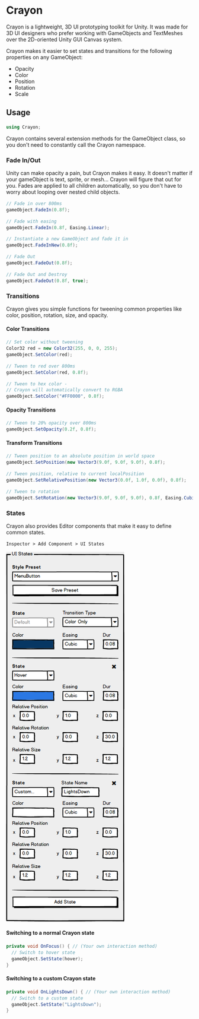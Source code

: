 # Crayon

Crayon is a lightweight, 3D UI prototyping toolkit for Unity. It was made for 3D UI designers who prefer working with GameObjects and TextMeshes over the 2D-oriented Unity GUI Canvas system.

Crayon makes it easier to set states and transitions for the following properties on any GameObject:
+ Opacity
+ Color
+ Position
+ Rotation
+ Scale

## Usage

```c#
using Crayon;
```
Crayon contains several extension methods for the GameObject class, so you don't need to constantly call the Crayon namespace.

### Fade In/Out
Unity can make opacity a pain, but Crayon makes it easy. It doesn't matter if your gameObject is text, sprite, or mesh...
Crayon will figure that out for you. Fades are applied to all children automatically, so you don't have to worry about looping over nested child objects.
```c#
// Fade in over 800ms
gameObject.FadeIn(0.8f);
```
```c#
// Fade with easing
gameObject.FadeIn(0.8f, Easing.Linear);
```
```c#
// Instantiate a new GameObject and fade it in
gameObject.FadeInNew(0.8f);
```
```c#
// Fade Out
gameObject.FadeOut(0.8f);
```
```c#
// Fade Out and Destroy
gameObject.FadeOut(0.8f, true);
```

### Transitions
Crayon gives you simple functions for tweening common properties like color, position, rotation, size, and opacity.

#### Color Transitions
```c#
// Set color without tweening
Color32 red = new Color32(255, 0, 0, 255);
gameObject.SetColor(red);
```
```c#
// Tween to red over 800ms
gameObject.SetColor(red, 0.8f);
```
```c#
// Tween to hex color -
// Crayon will automatically convert to RGBA
gameObject.SetColor("#FF0000", 0.8f);
```
#### Opacity Transitions
```c#
// Tween to 20% opacity over 800ms
gameObject.SetOpacity(0.2f, 0.8f);
```
#### Transform Transitions
```c#
// Tween position to an absolute position in world space
gameObject.SetPosition(new Vector3(9.0f, 9.0f, 9.0f), 0.8f);
```
```c#
// Tween position, relative to current localPosition
gameObject.SetRelativePosition(new Vector3(0.0f, 1.0f, 0.0f), 0.8f);
```
```c#
// Tween to rotation
gameObject.SetRotation(new Vector3(9.0f, 9.0f, 9.0f), 0.8f, Easing.Cubic);
```

### States
Crayon also provides Editor components that make it easy to define common states.
```
Inspector > Add Component > UI States
```
![Unity Editor Component](https://raw.githubusercontent.com/afauch/SSUI-Homework-5/master/mockup-1.png)

#### Switching to a normal Crayon state
```c#
private void OnFocus() { // (Your own interaction method)
  // Switch to hover state
  gameObject.SetState(hover);
}
```
#### Switching to a custom Crayon state
```c#
private void OnLightsDown() { // (Your own interaction method)
  // Switch to a custom state
  gameObject.SetState("LightsDown");
}
```
